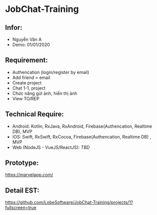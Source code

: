 # JobChat-Training

## Infor:
- Nguyễn Văn A
- Demo: 01/01/2020

## Requirement:
- Authencation (login/register by email)
- Add friend = email
- Create project
- Chat 1-1, project
- Chức năng gửi ảnh, hiển thị ảnh
- View TO/REP

## Technical Require:
- Android: Kotlin, RxJava, RxAndroid, Firebase(Authencation, Realtime DB), MVP
- IOS: Swift, RxSwift, RxCocoa, Firebase(Authencation, Realtime DB) , MVP
- Web (NodeJS - VueJS/ReactJS): *TBD*

## Prototype:
https://marvelapp.com/

## Detail EST:
https://github.com/LobeSoftware/JobChat-Training/projects/1?fullscreen=true
